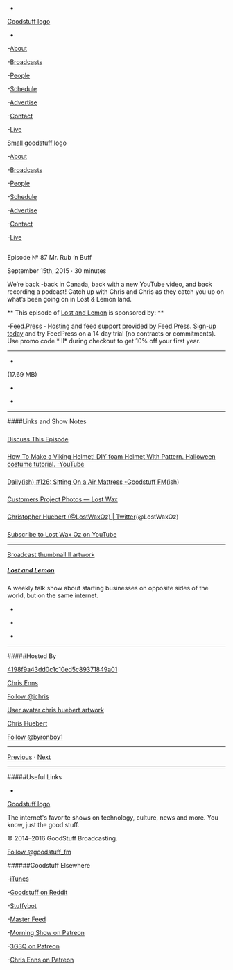 

-
[Goodstuff logo](http://www.goodstuff.fm/)[](/assets/goodstuff_logo-17c1fe6f378352de5d7345f76152130b.svg)

-


-[About](/about)

-[Broadcasts](/broadcasts)

-[People](/people)

-[Schedule](/schedule)

-[Advertise](/advertise)

-[Contact](/contact)

-[Live](/live)


[Small goodstuff logo](http://www.goodstuff.fm/)[](/assets/small_goodstuff_logo-bf032e72b9ec41494f4d90905f1ad619.svg)


-[About](/about)

-[Broadcasts](/broadcasts)

-[People](/people)

-[Schedule](/schedule)

-[Advertise](/advertise)

-[Contact](/contact)

-[Live](/live)


##
Episode № 87
Mr. Rub ‘n Buff


September 15th, 2015
&middot;
30
minutes


We&rsquo;re back -back in Canada, back with a new YouTube video, and back recording a podcast! Catch up with Chris and Chris as they catch you up on what&rsquo;s been going on in Lost & Lemon land.


**
This episode of
[Lost and Lemon](/ll)
is sponsored by:
**


-[Feed.Press](http://feed.press/ll) ‐ Hosting and feed support provided by Feed.Press.  [Sign-up today](http://feed.press/ll) and try FeedPress on a 14 day trial (no contracts or commitments). Use promo code * ll* during checkout to get 10% off your first year.


------------------------------


-
[](http://podcasts-1.feedpress.co/10591/ll-87.mp3)(17.69 MB)

-
[](http://twitter.com/intent/tweet?text=Lost%20and%20Lemon%20%E2%84%96%2087%20on%20@goodstuff_fm%20-%20http://goodstuff.fm/ll/87)

-
[](http://www.facebook.com/sharer/sharer.php?u=http://goodstuff.fm/ll/87)


------------------------------


####Links and Show Notes

#####
[Discuss This Episode](https://www.reddit.com/r/Goodstuff_fm/comments/3l3a0h/lost_and_lemon_87_mr_rub_n_buff/)


#####
[How To Make a Viking Helmet! DIY foam Helmet With Pattern. Halloween costume tutorial. -YouTube](https://www.youtube.com/watch?v=mQcpRjfYEvE&feature=youtu.be)


#####
[Daily(ish) #126: Sitting On a Air Mattress -Goodstuff FM](http://goodstuff.fm/dailyish/126)(ish)


#####
[Customers Project Photos — Lost Wax](http://www.lostwaxoz.com/customers-project-photos/)


#####
[Christopher Huebert (@LostWaxOz) | Twitter](https://twitter.com/lostwaxoz)(@LostWaxOz)


#####
[Subscribe to Lost Wax Oz on YouTube](https://www.youtube.com/user/LostWaxOz/videos)


------------------------------


[Broadcast thumbnail ll artwork](/ll)[](https://goodstuffs3.s3.amazonaws.com/uploads/broadcast/image/26/broadcast_thumbnail_ll_artwork.png)

##### [Lost and Lemon](/ll)


A weekly talk show about starting businesses on opposite sides of the world, but on the same internet.

-
[](https://itunes.apple.com/ca/podcast/lost-lemon-brothers-in-business/id467564174?mt=2)

-
[](http://feeds.goodstuff.fm/ll)

-
[](mailto:chris@goodstuff.fm?cc=sponsorship%40goodstuff.fm&subject=%5BGoodStuff%20FM%5D%20Sponsorship%20Inquiry%20for%20Lost%20and%20Lemon)


------------------------------


#####Hosted By


[4198f9a43dd0c1c10ed5c89371849a01](/people/chris-enns)[](http://gravatar.com/avatar/4198f9a43dd0c1c10ed5c89371849a01.png?s=300&r=pg)

[Chris Enns](/people/chris-enns)


[Follow @ichris](https://twitter.com/ichris)


[User avatar chris huebert artwork](/people/chris-huebert)[](https://goodstuffs3.s3.amazonaws.com/uploads/user/avatar/41/user_avatar_chris-huebert_artwork.png)

[Chris Huebert](/people/chris-huebert)


[Follow @byronboy1](https://twitter.com/byronboy1)


------------------------------


[Previous](/ll/86)
&middot;
[Next](/ll/88)


------------------------------


#####Useful Links

-
[](mailto:chris@goodstuff.fm?subject=%5BGoodstuff%20FM%5D%20Feedback%20for%20Lost%20and%20Lemon)


[Goodstuff logo](http://www.goodstuff.fm/)[](/assets/goodstuff_logo-17c1fe6f378352de5d7345f76152130b.svg)


The internet's favorite shows on technology, culture, news and more. You know, just the good stuff.


&copy; 2014&ndash;2016 GoodStuff Broadcasting.

[Follow @goodstuff_fm](https://twitter.com/goodstufffm)


######Goodstuff Elsewhere

-[iTunes](https://itunes.apple.com/us/artist/goodstuff-fm/id843385597?mt=2)

-[Goodstuff on Reddit](https://www.reddit.com/r/Goodstuff_fm/)

-[Stuffybot](http://stuffybot.goodstuff.fm)

-[Master Feed](/master/feed)

-[Morning Show on Patreon](https://www.patreon.com/morningshow)

-[3G3Q on Patreon](https://www.patreon.com/3g3q)

-[Chris Enns on Patreon](https://www.patreon.com/ichris)

